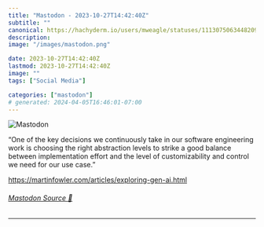 ```yaml
---
title: "Mastodon - 2023-10-27T14:42:40Z"
subtitle: ""
canonical: https://hachyderm.io/users/mweagle/statuses/111307506344820939
description:
image: "/images/mastodon.png"

date: 2023-10-27T14:42:40Z
lastmod: 2023-10-27T14:42:40Z
image: ""
tags: ["Social Media"]

categories: ["mastodon"]
# generated: 2024-04-05T16:46:01-07:00
---
```

![Mastodon](/images/mastodon.png)

<p>“One of the key decisions we continuously take in our software engineering work is choosing the right abstraction levels to strike a good balance between implementation effort and the level of customizability and control we need for our use case.”</p><p><a href="https://martinfowler.com/articles/exploring-gen-ai.html" target="_blank" rel="nofollow noopener noreferrer" translate="no"><span class="invisible">https://</span><span class="ellipsis">martinfowler.com/articles/expl</span><span class="invisible">oring-gen-ai.html</span></a></p>


###### [Mastodon Source 🐘](https://hachyderm.io/@mweagle/111307506344820939)

___
